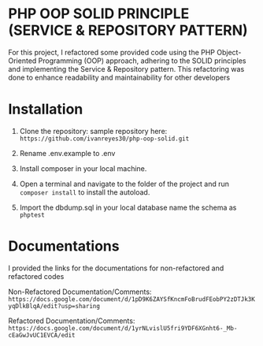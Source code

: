 # PHP OOP SOLID PRINCIPLE (SERVICE & REPOSITORY PATTERN)

For this project, I refactored some provided code using the PHP Object-Oriented Programming (OOP) approach, adhering to the SOLID principles and implementing the Service & Repository pattern. This refactoring was done to enhance readability and maintainability for other developers


# Installation

1. Clone the repository: sample repository here: `https://github.com/ivanreyes30/php-oop-solid.git`

2. Rename .env.example to .env

3. Install composer in your local machine.

4. Open a terminal and navigate to the folder of the project and run `composer install` to install the autoload.

5. Import the dbdump.sql in your local database name the schema as `phptest`


# Documentations

I provided the links for the documentations for non-refactored and refactored codes

Non-Refactored Documentation/Comments: `https://docs.google.com/document/d/1pD9K6ZAYSfKncmFoBrudFEobPY2zDTJk3KyqDlkBlqA/edit?usp=sharing`

Refactored Documentation/Comments: `https://docs.google.com/document/d/1yrNLvislU5fri9YDF6XGnht6-_Mb-cEaGwJvUC1EVCA/edit`